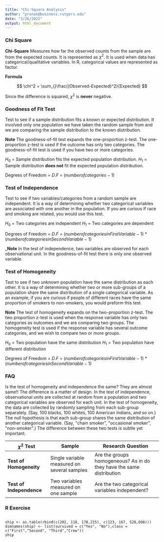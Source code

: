 ```yaml
---
title: "Chi-Square Analysis"
author: "pronak@business.rutgers.edu"
date: "3/26/2022"
output: html_document
---
```

### Chi Square

**Chi-Square** Measures how far the observed counts from the sample are from the expected counts. It is represented as $\chi^2$. It is used when data has categorical/qualitative variables. In R, categorical values are represented as factor. 

**Formula**

$$
\chi^2 = \sum_{}\frac{(Observed-Expected)^2}{Expected}
$$

Since the difference is squared, $\chi^2$ is __never__ negative. 

### Goodness of Fit Test
Test to see if a sample distribution fits a known or expected distribution. It involved only one population we have taken the random sample from and we are comparing the sample distribution to the known distribution. 

__Note__ The goodness-of-fit test expands the one-proportion z-test. The one-proportion z-test is used if the outcome has only two categories. The goodness-of-fit test is used if you have two or more categories.

$H_0$ = Sample distribution fits the expected population distribution. 
$H_1$ = Sample distribution __does not__ fit the expected population distribution. 

Degrees of Freedom = $D.F$ = $(number of categories - 1)$

### Test of Independence
Test to see if two variables/categories from a random sample are independent. It is a way of determining whether two categorical variables are associated with one another in the population. If you are curious if race and smoking are related, you would use this test. 

$H_0$ = Two categories are independent
$H_1$ = Two categories are dependent 

Degrees of Freedom = $D.F$ = $(number of categories in First Variable - 1)$ *  $(number of categories in Second Variable - 1)$

___Note__ In the test of independence, two variables are observed for each observational unit. In the goodness-of-fit test there is only one observed variable.


### Test of Homogeneity
Test to see if two unknown population have the same distribution as each other. It is a way of determining whether two or more sub-groups of a population share the same distribution of a single categorical variable. As an example, if you are curious if people of different races have the same proportion of smokers to non-smokers, you would preform this test.

__Note__ The test of homogeneity expands on the two-proportion z-test. The two proportion z-test is used when the response variable has only two categories as outcomes and we are comparing two groups. The homogeneity test is used if the response variable has several outcome categories, and we wish to compare two or more groups.


$H_0$ = Two population have the same distribution
$H_1$ = Two population have different distribution

Degrees of Freedom = $D.F$ = $(number of categories in First Variable - 1)$ *  $(number of categories in Second Variable - 1)$


### FAQ
Is the test of homogeneity and independence the same? 
They are almost same!! The difference is a matter of design. In the test of independence, observational units are collected at random from a population and two categorical variables are observed for each unit. In the test of homogeneity, the data are collected by randomly sampling from each sub-group separately. (Say, 100 blacks, 100 whites, 100 American Indians, and so on.) The null hypothesis is that each sub-group shares the same distribution of another categorical variable. (Say, "chain smoker", "occasional smoker", "non-smoker".) The difference between these two tests is subtle yet important.

| __$\chi^2$ Test__ 	| __Sample__ 	| __Research Question__ 	|
|---	|---	|---	|
| __Test of Homogeneity__ 	| Single variable measured on several samples 	| Are the groups homogeneous? As in do they have the same distribution 	|
| __Test of Independence__ 	| Two variables measured on one sample 	| Are the two categorical variables independent?  	|


### R Exercise


```{r}

ship <- as.table(rbind(c(202, 118, 178,215), c(123, 167, 528,698)))
dimnames(ship) <- list(survived = c("Yes", "No"),class = c("First","Second", "Third","Crew"))
ship
```

